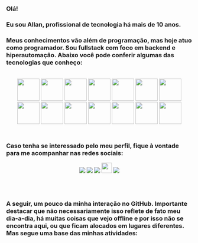 ## 
### Olá!
### Eu sou Allan, profissional de tecnologia há mais de 10 anos. 
### Meus conhecimentos vão além de programação, mas hoje atuo como programador. Sou fullstack com foco em backend e hiperautomação. Abaixo você pode conferir algumas das tecnologias que conheço:

<div align="center" style="display: inline_block"><br>
  <img height="60" width="60" src="https://cdn.jsdelivr.net/gh/devicons/devicon/icons/windows8/windows8-original.svg" />
  <img height="60" width="60" src="https://cdn.jsdelivr.net/gh/devicons/devicon/icons/linux/linux-original.svg" />
  <img height="60" width="60" src="https://cdn.jsdelivr.net/gh/devicons/devicon/icons/css3/css3-original.svg" />
  <img height="60" width="60" src="https://cdn.jsdelivr.net/gh/devicons/devicon/icons/html5/html5-original.svg" />
  <img height="60" width="60" src="https://cdn.jsdelivr.net/gh/devicons/devicon/icons/javascript/javascript-original.svg" />
  <img height="60" width="60" src="https://cdn.jsdelivr.net/gh/devicons/devicon/icons/nodejs/nodejs-original-wordmark.svg" />
  <img height="60" width="60" src="https://cdn.jsdelivr.net/gh/devicons/devicon@latest/icons/powershell/powershell-original.svg" />
  <img height="60" width="60" src="https://cdn.jsdelivr.net/gh/devicons/devicon/icons/csharp/csharp-original.svg" />
  <img height="60" width="60" src="https://cdn.jsdelivr.net/gh/devicons/devicon/icons/microsoftsqlserver/microsoftsqlserver-plain-wordmark.svg" />
  <img height="60" width="60" src="https://cdn.jsdelivr.net/gh/devicons/devicon/icons/visualstudio/visualstudio-plain.svg" />
  <img height="60" width="60" src="https://cdn.jsdelivr.net/gh/devicons/devicon/icons/azure/azure-original-wordmark.svg" />
  <img height="60" width="60" src="https://cdn.jsdelivr.net/gh/devicons/devicon/icons/python/python-original.svg" />
  <img height="60" width="60" src="https://cdn.jsdelivr.net/gh/devicons/devicon/icons/jupyter/jupyter-original-wordmark.svg" />
  <img height="60" width="60" src="https://cdn.jsdelivr.net/gh/devicons/devicon/icons/sqlalchemy/sqlalchemy-original.svg" />
</div>

<br />

##

### Caso tenha se interessado pelo meu perfil, fique à vontade para me acompanhar nas redes sociais:
  
<div align="center"> 
  <a href="https://instagram.com/aranseiki" target="_blank"><img src="https://img.shields.io/badge/-Instagram-%23E4405F?style=for-the-badge&logo=instagram&logoColor=white" target="_blank"></a>
  <a href="mailto:techall@hotmail.com.br" target="_blank"><img src="https://img.shields.io/badge/Microsoft_Outlook-0078D4?style=for-the-badge&logo=microsoft-outlook&logoColor=white" target="_blank"></a>
  <a href="https://twitter.com/aranseiki" target="_blank"><img src="https://img.shields.io/badge/Twitter-1DA1F2?style=for-the-badge&logo=twitter&logoColor=white" target="_blank"></a>
  <a href="https://techallhub.github.io/meusite" target="_blank"><img src="https://img.shields.io/website-up-down-green-red/http/monip.org.svg" height="28"></a>
  <a href="https://www.linkedin.com/in/allan-de-oliveira-almeida" target="_blank"><img src="https://img.shields.io/badge/-LinkedIn-%230077B5?style=for-the-badge&logo=linkedin&logoColor=white" target="_blank"></a> 
</div>
  
##

<br />

### A seguir, um pouco da minha interação no GitHub. Importante destacar que não necessariamente isso reflete de fato meu dia-a-dia, há muitas coisas que vejo offline e por isso não se encontra aqui, ou que ficam alocados em lugares diferentes. Mas segue uma base das minhas atividades: 
